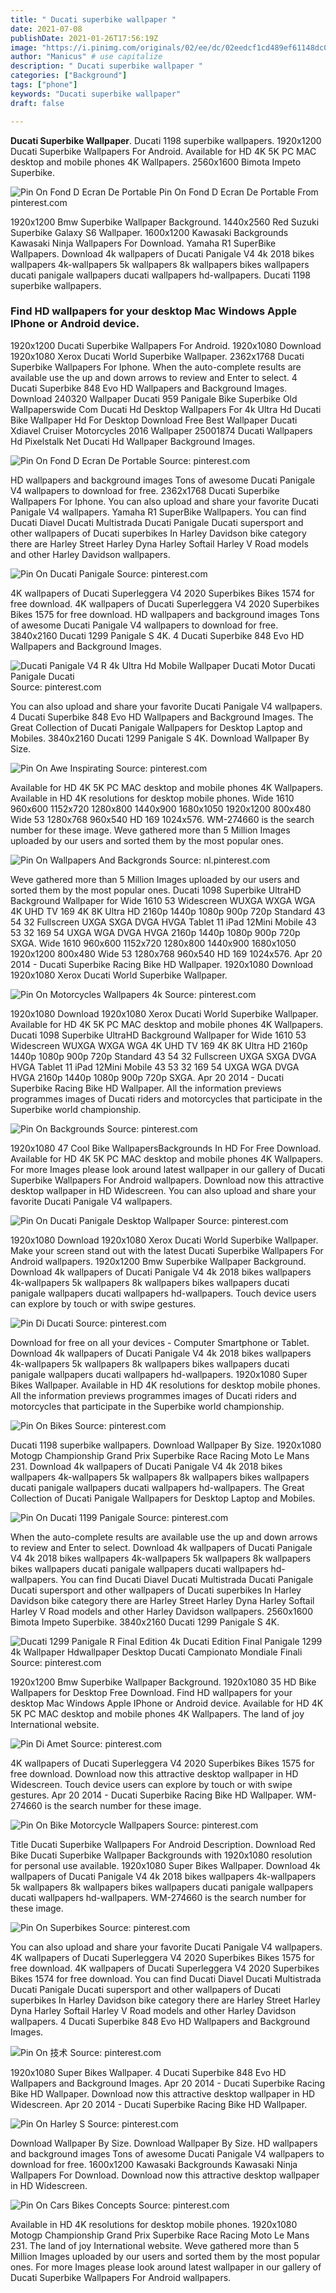 ```yaml
---
title: " Ducati superbike wallpaper "
date: 2021-07-08
publishDate: 2021-01-26T17:56:19Z
image: "https://i.pinimg.com/originals/02/ee/dc/02eedcf1cd489ef61148dc0078e239db.png"
author: "Manicus" # use capitalize
description: " Ducati superbike wallpaper "
categories: ["Background"]
tags: ["phone"]
keywords: "Ducati superbike wallpaper"
draft: false

---
```



**Ducati Superbike Wallpaper**. Ducati 1198 superbike wallpapers. 1920x1200 Ducati Superbike Wallpapers For Android. Available for HD 4K 5K PC MAC desktop and mobile phones 4K Wallpapers. 2560x1600 Bimota Impeto Superbike.

![Pin On Fond D Ecran De Portable](https://i.pinimg.com/originals/2f/5b/2e/2f5b2e31aa7ddc0764791992b549994d.jpg "Pin On Fond D Ecran De Portable")
Pin On Fond D Ecran De Portable From pinterest.com


1920x1200 Bmw Superbike Wallpaper Background. 1440x2560 Red Suzuki Superbike Galaxy S6 Wallpaper. 1600x1200 Kawasaki Backgrounds Kawasaki Ninja Wallpapers For Download. Yamaha R1 SuperBike Wallpapers. Download 4k wallpapers of Ducati Panigale V4 4k 2018 bikes wallpapers 4k-wallpapers 5k wallpapers 8k wallpapers bikes wallpapers ducati panigale wallpapers ducati wallpapers hd-wallpapers. Ducati 1198 superbike wallpapers.

### Find HD wallpapers for your desktop Mac Windows Apple IPhone or Android device.

1920x1200 Ducati Superbike Wallpapers For Android. 1920x1080 Download 1920x1080 Xerox Ducati World Superbike Wallpaper. 2362x1768 Ducati Superbike Wallpapers For Iphone. When the auto-complete results are available use the up and down arrows to review and Enter to select. 4 Ducati Superbike 848 Evo HD Wallpapers and Background Images. Download 240320 Wallpaper Ducati 959 Panigale Bike Superbike Old Wallpaperswide Com Ducati Hd Desktop Wallpapers For 4k Ultra Hd Ducati Bike Wallpaper Hd For Desktop Download Free Best Wallpaper Ducati Xdiavel Cruiser Motorcycles 2016 Wallpaper 25001874 Ducati Wallpapers Hd Pixelstalk Net Ducati Hd Wallpaper Background Images.


![Pin On Fond D Ecran De Portable](https://i.pinimg.com/originals/2f/5b/2e/2f5b2e31aa7ddc0764791992b549994d.jpg "Pin On Fond D Ecran De Portable")
Source: pinterest.com

HD wallpapers and background images Tons of awesome Ducati Panigale V4 wallpapers to download for free. 2362x1768 Ducati Superbike Wallpapers For Iphone. You can also upload and share your favorite Ducati Panigale V4 wallpapers. Yamaha R1 SuperBike Wallpapers. You can find Ducati Diavel Ducati Multistrada Ducati Panigale Ducati supersport and other wallpapers of Ducati superbikes In Harley Davidson bike category there are Harley Street Harley Dyna Harley Softail Harley V Road models and other Harley Davidson wallpapers.

![Pin On Ducati Panigale](https://i.pinimg.com/originals/2f/38/e3/2f38e314fd673c45bd7c745487c4fde6.png "Pin On Ducati Panigale")
Source: pinterest.com

4K wallpapers of Ducati Superleggera V4 2020 Superbikes Bikes 1574 for free download. 4K wallpapers of Ducati Superleggera V4 2020 Superbikes Bikes 1575 for free download. HD wallpapers and background images Tons of awesome Ducati Panigale V4 wallpapers to download for free. 3840x2160 Ducati 1299 Panigale S 4K. 4 Ducati Superbike 848 Evo HD Wallpapers and Background Images.

![Ducati Panigale V4 R 4k Ultra Hd Mobile Wallpaper Ducati Motor Ducati Panigale Ducati](https://i.pinimg.com/originals/9b/02/91/9b02910f1936bfe100383d90713a3abe.jpg "Ducati Panigale V4 R 4k Ultra Hd Mobile Wallpaper Ducati Motor Ducati Panigale Ducati")
Source: pinterest.com

You can also upload and share your favorite Ducati Panigale V4 wallpapers. 4 Ducati Superbike 848 Evo HD Wallpapers and Background Images. The Great Collection of Ducati Panigale Wallpapers for Desktop Laptop and Mobiles. 3840x2160 Ducati 1299 Panigale S 4K. Download Wallpaper By Size.

![Pin On Awe Inspirating](https://i.pinimg.com/originals/a0/bc/f1/a0bcf18a7fd70bcd9200332a7e8864b7.jpg "Pin On Awe Inspirating")
Source: pinterest.com

Available for HD 4K 5K PC MAC desktop and mobile phones 4K Wallpapers. Available in HD 4K resolutions for desktop mobile phones. Wide 1610 960x600 1152x720 1280x800 1440x900 1680x1050 1920x1200 800x480 Wide 53 1280x768 960x540 HD 169 1024x576. WM-274660 is the search number for these image. Weve gathered more than 5 Million Images uploaded by our users and sorted them by the most popular ones.

![Pin On Wallpapers And Backgronds](https://i.pinimg.com/originals/2d/07/ba/2d07baeef0edcd0e68e20480c4911621.jpg "Pin On Wallpapers And Backgronds")
Source: nl.pinterest.com

Weve gathered more than 5 Million Images uploaded by our users and sorted them by the most popular ones. Ducati 1098 Superbike UltraHD Background Wallpaper for Wide 1610 53 Widescreen WUXGA WXGA WGA 4K UHD TV 169 4K 8K Ultra HD 2160p 1440p 1080p 900p 720p Standard 43 54 32 Fullscreen UXGA SXGA DVGA HVGA Tablet 11 iPad 12Mini Mobile 43 53 32 169 54 UXGA WGA DVGA HVGA 2160p 1440p 1080p 900p 720p SXGA. Wide 1610 960x600 1152x720 1280x800 1440x900 1680x1050 1920x1200 800x480 Wide 53 1280x768 960x540 HD 169 1024x576. Apr 20 2014 - Ducati Superbike Racing Bike HD Wallpaper. 1920x1080 Download 1920x1080 Xerox Ducati World Superbike Wallpaper.

![Pin On Motorcycles Wallpapers 4k](https://i.pinimg.com/originals/5b/93/5e/5b935e0de79dd574861cd35a3a993cfd.jpg "Pin On Motorcycles Wallpapers 4k")
Source: pinterest.com

1920x1080 Download 1920x1080 Xerox Ducati World Superbike Wallpaper. Available for HD 4K 5K PC MAC desktop and mobile phones 4K Wallpapers. Ducati 1098 Superbike UltraHD Background Wallpaper for Wide 1610 53 Widescreen WUXGA WXGA WGA 4K UHD TV 169 4K 8K Ultra HD 2160p 1440p 1080p 900p 720p Standard 43 54 32 Fullscreen UXGA SXGA DVGA HVGA Tablet 11 iPad 12Mini Mobile 43 53 32 169 54 UXGA WGA DVGA HVGA 2160p 1440p 1080p 900p 720p SXGA. Apr 20 2014 - Ducati Superbike Racing Bike HD Wallpaper. All the information previews programmes images of Ducati riders and motorcycles that participate in the Superbike world championship.

![Pin On Backgrounds](https://i.pinimg.com/originals/03/37/1c/03371c0aa86e6fb97ed5620073fa5d64.jpg "Pin On Backgrounds")
Source: pinterest.com

1920x1080 47 Cool Bike WallpapersBackgrounds In HD For Free Download. Available for HD 4K 5K PC MAC desktop and mobile phones 4K Wallpapers. For more Images please look around latest wallpaper in our gallery of Ducati Superbike Wallpapers For Android wallpapers. Download now this attractive desktop wallpaper in HD Widescreen. You can also upload and share your favorite Ducati Panigale V4 wallpapers.

![Pin On Ducati Panigale Desktop Wallpaper](https://i.pinimg.com/originals/40/45/54/4045547e022090407bc99718c6e60a89.jpg "Pin On Ducati Panigale Desktop Wallpaper")
Source: pinterest.com

1920x1080 Download 1920x1080 Xerox Ducati World Superbike Wallpaper. Make your screen stand out with the latest Ducati Superbike Wallpapers For Android wallpapers. 1920x1200 Bmw Superbike Wallpaper Background. Download 4k wallpapers of Ducati Panigale V4 4k 2018 bikes wallpapers 4k-wallpapers 5k wallpapers 8k wallpapers bikes wallpapers ducati panigale wallpapers ducati wallpapers hd-wallpapers. Touch device users can explore by touch or with swipe gestures.

![Pin Di Ducati](https://i.pinimg.com/originals/89/23/7c/89237c70f7beffe1c26fcd8dbe224643.jpg "Pin Di Ducati")
Source: pinterest.com

Download for free on all your devices - Computer Smartphone or Tablet. Download 4k wallpapers of Ducati Panigale V4 4k 2018 bikes wallpapers 4k-wallpapers 5k wallpapers 8k wallpapers bikes wallpapers ducati panigale wallpapers ducati wallpapers hd-wallpapers. 1920x1080 Super Bikes Wallpaper. Available in HD 4K resolutions for desktop mobile phones. All the information previews programmes images of Ducati riders and motorcycles that participate in the Superbike world championship.

![Pin On Bikes](https://i.pinimg.com/originals/b8/f5/86/b8f586e615ce37fb0564c158da0ac484.jpg "Pin On Bikes")
Source: pinterest.com

Ducati 1198 superbike wallpapers. Download Wallpaper By Size. 1920x1080 Motogp Championship Grand Prix Superbike Race Racing Moto Le Mans 231. Download 4k wallpapers of Ducati Panigale V4 4k 2018 bikes wallpapers 4k-wallpapers 5k wallpapers 8k wallpapers bikes wallpapers ducati panigale wallpapers ducati wallpapers hd-wallpapers. The Great Collection of Ducati Panigale Wallpapers for Desktop Laptop and Mobiles.

![Pin On Ducati 1199 Panigale](https://i.pinimg.com/originals/10/04/3a/10043aa8f88d3224064836aa7012c27c.jpg "Pin On Ducati 1199 Panigale")
Source: pinterest.com

When the auto-complete results are available use the up and down arrows to review and Enter to select. Download 4k wallpapers of Ducati Panigale V4 4k 2018 bikes wallpapers 4k-wallpapers 5k wallpapers 8k wallpapers bikes wallpapers ducati panigale wallpapers ducati wallpapers hd-wallpapers. You can find Ducati Diavel Ducati Multistrada Ducati Panigale Ducati supersport and other wallpapers of Ducati superbikes In Harley Davidson bike category there are Harley Street Harley Dyna Harley Softail Harley V Road models and other Harley Davidson wallpapers. 2560x1600 Bimota Impeto Superbike. 3840x2160 Ducati 1299 Panigale S 4K.

![Ducati 1299 Panigale R Final Edition 4k Ducati Edition Final Panigale 1299 4k Wallpaper Hdwallpaper Desktop Ducati Campionato Mondiale Finali](https://i.pinimg.com/originals/c3/cc/16/c3cc16217b35195d30e6d9cfc0be0779.jpg "Ducati 1299 Panigale R Final Edition 4k Ducati Edition Final Panigale 1299 4k Wallpaper Hdwallpaper Desktop Ducati Campionato Mondiale Finali")
Source: pinterest.com

1920x1200 Bmw Superbike Wallpaper Background. 1920x1080 35 HD Bike Wallpapers for Desktop Free Download. Find HD wallpapers for your desktop Mac Windows Apple IPhone or Android device. Available for HD 4K 5K PC MAC desktop and mobile phones 4K Wallpapers. The land of joy International website.

![Pin Di Amet](https://i.pinimg.com/originals/84/cc/2d/84cc2d80061debc499e209463e5963eb.jpg "Pin Di Amet")
Source: pinterest.com

4K wallpapers of Ducati Superleggera V4 2020 Superbikes Bikes 1575 for free download. Download now this attractive desktop wallpaper in HD Widescreen. Touch device users can explore by touch or with swipe gestures. Apr 20 2014 - Ducati Superbike Racing Bike HD Wallpaper. WM-274660 is the search number for these image.

![Pin On Bike Motorcycle Wallpapers](https://i.pinimg.com/736x/be/15/96/be1596408b524a7162045755db48998e.jpg "Pin On Bike Motorcycle Wallpapers")
Source: pinterest.com

Title Ducati Superbike Wallpapers For Android Description. Download Red Bike Ducati Superbike Wallpaper Backgrounds with 1920x1080 resolution for personal use available. 1920x1080 Super Bikes Wallpaper. Download 4k wallpapers of Ducati Panigale V4 4k 2018 bikes wallpapers 4k-wallpapers 5k wallpapers 8k wallpapers bikes wallpapers ducati panigale wallpapers ducati wallpapers hd-wallpapers. WM-274660 is the search number for these image.

![Pin On Superbikes](https://i.pinimg.com/originals/28/6e/70/286e7069c10559ff3c7617a9468ec3aa.jpg "Pin On Superbikes")
Source: pinterest.com

You can also upload and share your favorite Ducati Panigale V4 wallpapers. 4K wallpapers of Ducati Superleggera V4 2020 Superbikes Bikes 1575 for free download. 4K wallpapers of Ducati Superleggera V4 2020 Superbikes Bikes 1574 for free download. You can find Ducati Diavel Ducati Multistrada Ducati Panigale Ducati supersport and other wallpapers of Ducati superbikes In Harley Davidson bike category there are Harley Street Harley Dyna Harley Softail Harley V Road models and other Harley Davidson wallpapers. 4 Ducati Superbike 848 Evo HD Wallpapers and Background Images.

![Pin On 技术](https://i.pinimg.com/originals/c5/b2/c9/c5b2c9b2901eca252bf3fc10fa80a04e.jpg "Pin On 技术")
Source: pinterest.com

1920x1080 Super Bikes Wallpaper. 4 Ducati Superbike 848 Evo HD Wallpapers and Background Images. Apr 20 2014 - Ducati Superbike Racing Bike HD Wallpaper. Download now this attractive desktop wallpaper in HD Widescreen. Apr 20 2014 - Ducati Superbike Racing Bike HD Wallpaper.

![Pin On Harley S](https://i.pinimg.com/originals/e9/c4/4a/e9c44aa8a996fccc4c5739ec671834e7.png "Pin On Harley S")
Source: pinterest.com

Download Wallpaper By Size. Download Wallpaper By Size. HD wallpapers and background images Tons of awesome Ducati Panigale V4 wallpapers to download for free. 1600x1200 Kawasaki Backgrounds Kawasaki Ninja Wallpapers For Download. Download now this attractive desktop wallpaper in HD Widescreen.

![Pin On Cars Bikes Concepts](https://i.pinimg.com/originals/02/ee/dc/02eedcf1cd489ef61148dc0078e239db.png "Pin On Cars Bikes Concepts")
Source: pinterest.com

Available in HD 4K resolutions for desktop mobile phones. 1920x1080 Motogp Championship Grand Prix Superbike Race Racing Moto Le Mans 231. The land of joy International website. Weve gathered more than 5 Million Images uploaded by our users and sorted them by the most popular ones. For more Images please look around latest wallpaper in our gallery of Ducati Superbike Wallpapers For Android wallpapers.

